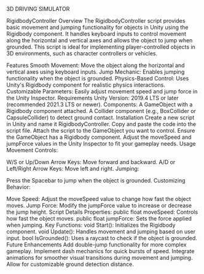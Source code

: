 3D DRIVING SIMULATOR




RigidbodyController
Overview
The RigidbodyController script provides basic movement and jumping functionality for objects in Unity using the Rigidbody component. It handles keyboard inputs to control movement along the horizontal and vertical axes and allows the object to jump when grounded. This script is ideal for implementing player-controlled objects in 3D environments, such as character controllers or vehicles.

Features
Smooth Movement: Move the object along the horizontal and vertical axes using keyboard inputs.
Jump Mechanic: Enables jumping functionality when the object is grounded.
Physics-Based Control: Uses Unity's Rigidbody component for realistic physics interactions.
Customizable Parameters: Easily adjust movement speed and jump force in the Unity Inspector.
Requirements
Unity Version: 2019.4 LTS or later (recommended 2021.3 LTS or newer).
Components:
A GameObject with a Rigidbody component attached.
A Collider component (e.g., BoxCollider or CapsuleCollider) to detect ground contact.
Installation
Create a new script in Unity and name it RigidbodyController.
Copy and paste the code into the script file.
Attach the script to the GameObject you want to control.
Ensure the GameObject has a Rigidbody component.
Adjust the moveSpeed and jumpForce values in the Unity Inspector to fit your gameplay needs.
Usage
Movement Controls:

W/S or Up/Down Arrow Keys: Move forward and backward.
A/D or Left/Right Arrow Keys: Move left and right.
Jumping:

Press the Spacebar to jump when the object is grounded.
Customizing Behavior:

Move Speed: Adjust the moveSpeed value to change how fast the object moves.
Jump Force: Modify the jumpForce value to increase or decrease the jump height.
Script Details
Properties:
public float moveSpeed: Controls how fast the object moves.
public float jumpForce: Sets the force applied when jumping.
Key Functions:
void Start(): Initializes the Rigidbody component.
void Update(): Handles movement and jumping based on user input.
bool IsGrounded(): Uses a raycast to check if the object is grounded.
Future Enhancements
Add double-jump functionality for more complex gameplay.
Implement dash mechanics for quick bursts of speed.
Integrate animations for smoother visual transitions during movement and jumping.
Allow for customizable ground detection distance.
